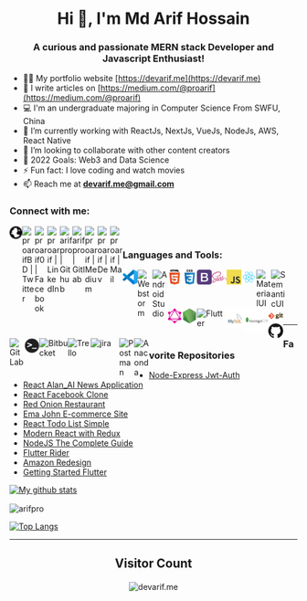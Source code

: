 <h1 align="center">Hi 👋, I'm Md Arif Hossain</h1>
<h3 align="center">A curious and passionate MERN stack Developer and Javascript Enthusiast!</h3>

- 👨‍💻 My portfolio website [https://devarif.me](https://devarif.me)
- 📝 I write articles on [https://medium.com/@proarif](https://medium.com/@proarif)
- 💻 I'm an undergraduate majoring in Computer Science From SWFU, China
- 🌱 I’m currently working with ReactJs, NextJs, VueJs, NodeJs, AWS, React Native
- 👯 I’m looking to collaborate with other content creators
- 🥅 2022 Goals: Web3 and Data Science
- ⚡ Fun fact: I love coding and watch movies
- 📫 Reach me at **devarif.me@gmail.com**

### Connect with me:
[<img align="left" alt="devarif.me" width="22px" src="https://raw.githubusercontent.com/iconic/open-iconic/master/svg/globe.svg" />](http://devarif.me)
[<img align="left" alt="proarifBD | Twitter" width="22px" src="https://cdn.jsdelivr.net/npm/simple-icons@v3/icons/twitter.svg" />](https://twitter.com/proarifBD)
[<img align="left" alt="proarif0 | Facebook" width="22px" src="https://cdn.jsdelivr.net/npm/simple-icons@v3/icons/facebook.svg" />](https://www.facebook.com/proarif0)
[<img align="left" alt="proarif | LinkedIn" width="22px" src="https://cdn.jsdelivr.net/npm/simple-icons@v3/icons/linkedin.svg" />](https://linkedin.com/in/proarif)
[<img align="left" alt="arifpro | Github" width="22px" src="https://cdn.jsdelivr.net/npm/simple-icons@v3/icons/github.svg" />](https://github.com/arifpro)
[<img align="left" alt="arifpro | Gitlab" width="22px" src="https://cdn.jsdelivr.net/npm/simple-icons@v3/icons/gitlab.svg" />](https://gitlab.com/arifpro)
[<img align="left" alt="proarif | Medium" width="22px" src="https://cdn.jsdelivr.net/npm/simple-icons@v3/icons/medium.svg" />](https://medium.com/@proarif)
[<img align="left" alt="proarif | Dev" width="22px" src="https://cdn.jsdelivr.net/npm/simple-icons@v3/icons/dev-dot-to.svg" />](https://dev.to/proarif)
[<img align="left" alt="proarif | Mail" width="22px" src="https://cdn.jsdelivr.net/npm/simple-icons@v3/icons/gmail.svg" />](mailto:arif.swfu@outlook.com)
<br />

### Languages and Tools:
[<img align="left" alt="Visual Studio Code" width="26px" src="https://raw.githubusercontent.com/github/explore/master/topics/visual-studio-code/visual-studio-code.png" />](https://code.visualstudio.com)
[<img align="left" alt="Webstorm" width="26px" src="https://cdn.jsdelivr.net/npm/simple-icons@3.6.0/icons/webstorm.svg" />](https://www.jetbrains.com/webstorm)
[<img align="left" alt="AndroidStudio" width="26px" src="https://cdn.jsdelivr.net/npm/simple-icons@3.6.0/icons/androidstudio.svg" />](https://developer.android.com/studio)
[<img align="left" alt="HTML5" width="26px" src="https://raw.githubusercontent.com/github/explore/master/topics/html/html.png" />](https://www.w3.org/html)
[<img align="left" alt="CSS3" width="26px" src="https://raw.githubusercontent.com/github/explore/master/topics/css/css.png" />](https://www.w3.org/Style/CSS/Overview.en.html)
[<img align="left" alt="Bootstrap" width="26px" src="https://raw.githubusercontent.com/github/explore/master/topics/bootstrap/bootstrap.png" />](https://getbootstrap.com)
[<img align="left" alt="Sass" width="26px" src="https://raw.githubusercontent.com/github/explore/master/topics/sass/sass.png" />](https://sass-lang.com)
[<img align="left" alt="JavaScript" width="26px" src="https://raw.githubusercontent.com/github/explore/master/topics/javascript/javascript.png" />](https://www.javascript.com)
[<img align="left" alt="ReactJs" width="26px" src="https://raw.githubusercontent.com/github/explore/master/topics/react/react.png" />](https://reactjs.org)
[<img align="left" alt="MaterialUI" width="26px" src="https://cdn.jsdelivr.net/npm/simple-icons@3.6.0/icons/material-ui.svg" />](https://material-ui.com)
[<img align="left" alt="SemanticUI" width="26px" src="https://semantic-ui.com/images/logo.png" />](https://semantic-ui.com)
<!-- [<img align="left" alt="Gatsby" width="26px" src="https://raw.githubusercontent.com/github/explore/master/topics/gatsby/gatsby.png" />](http://devarif.me) -->
[<img align="left" alt="GraphQL" width="26px" src="https://raw.githubusercontent.com/github/explore/master/topics/graphql/graphql.png" />](http://devarif.me)
[<img align="left" alt="Node.js" width="26px" src="https://raw.githubusercontent.com/github/explore/master/topics/nodejs/nodejs.png" />](https://nodejs.org)
<!-- [<img align="left" alt="Deno" width="26px" src="https://raw.githubusercontent.com/github/explore/master/topics/deno/deno.png" />](http://devarif.me) -->
[<img align="left" alt="Flutter" width="50px" src="https://flutter.dev/assets/flutter-lockup-1caf6476beed76adec3c477586da54de6b552b2f42108ec5bc68dc63bae2df75.png" />](https://flutter.dev)
[<img align="left" alt="MySQL" width="35px" src="https://raw.githubusercontent.com/github/explore/master/topics/mysql/mysql.png" />](https://www.mysql.com)
[<img align="left" alt="MongoDB" width="40px" src="https://raw.githubusercontent.com/github/explore/master/topics/mongodb/mongodb.png" />](https://www.mongodb.com)
<br /><br />
[<img align="left" alt="Git" width="26px" src="https://raw.githubusercontent.com/github/explore/master/topics/git/git.png" />](https://git-scm.com)
[<img align="left" alt="GitHub" width="26px" src="https://raw.githubusercontent.com/github/explore/master/topics/github/github.png" />](https://github.com)
[<img align="left" alt="GitLab" width="26px" src="https://cdn.jsdelivr.net/npm/simple-icons@v3/icons/gitlab.svg" />](gitlab.com)
[<img align="left" alt="Terminal" width="26px" src="https://raw.githubusercontent.com/github/explore/master/topics/terminal/terminal.png" />](https://iterm2.com)
[<img align="left" alt="Bitbucket" width="50px" src="https://wac-cdn.atlassian.com/dam/jcr:c942540c-53ae-4357-bffa-ed37739d71b0/bitbucket-atlassian-logo.svg?cdnVersion=1246" />](https://bitbucket.org)
[<img align="left" alt="Trello" width="40px" src="https://d2k1ftgv7pobq7.cloudfront.net/meta/u/res/images/brand-assets/Logos/0099ec3754bf473d2bbf317204ab6fea/trello-logo-blue.png" />](https://trello.com)
[<img align="left" alt="jira" width="50px" src="https://wac-cdn.atlassian.com/dam/jcr:e348b562-4152-4cdc-8a55-3d297e509cc8/Jira%20Software-blue.svg?cdnVersion=1246" />](https://jira.atlassian.com)
[<img align="left" alt="Postman" width="26px" src="https://cdn.jsdelivr.net/npm/simple-icons@3.6.0/icons/postman.svg" />](https://www.postman.com)
[<img align="left" alt="Anaconda" width="26px" src="https://cdn.jsdelivr.net/npm/simple-icons@3.6.0/icons/anaconda.svg" />](https://www.anaconda.com)

<br />
<br />

---

### Favorite Repositories
- [Node-Express Jwt-Auth](https://github.com/arifpro/node-express-jwt-auth)
- [React Alan_AI News Application](https://github.com/arifpro/react-alan_ai-news_application)
- [React Facebook Clone](https://github.com/arifpro/react-facebook-clone)
- [Red Onion Restaurant](https://github.com/arifpro/restaurant-red-onion)
- [Ema John E-commerce Site](https://github.com/arifpro/ema-john-simple)
- [React Todo List Simple](https://github.com/arifpro/react-todo-list-simple)
- [Modern React with Redux](https://github.com/arifpro/Modern-React-with-Redux)
- [NodeJS The Complete Guide](https://github.com/arifpro/NodeJS-The-Complete-Guide)
- [Flutter Rider](https://github.com/arifpro/flutter-rider)
- [Amazon Redesign](https://github.com/arifpro/amazon-redesign)
- [Getting Started Flutter](https://github.com/arifpro/getting-started-flutter)

[![My github stats](https://github-readme-stats.vercel.app/api?username=arifpro&count_private=true&show_icons=true&hide_border=true)](https://github.com/arifpro)

<!-- 
<details>
  <summary>GitHub History</summary>
  <p><img align="center" src="https://github-readme-streak-stats.herokuapp.com/?user=arifpro&" alt="arifpro" /></p>
</details>
</div>
-->
<img align="center" src="https://github-readme-streak-stats.herokuapp.com/?user=arifpro" alt="arifpro" />

[![Top Langs](https://github-readme-stats.vercel.app/api/top-langs/?username=arifpro&layout=compact&hide_border=true)](https://github.com/arifpro)

---

<h2 align="center">Visitor Count</h2>
<p align="center">
  <img align="center" alt="devarif.me" width="40%" src="https://profile-counter.glitch.me/arifpro/count.svg" />
</p>


